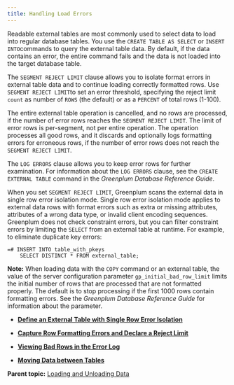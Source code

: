 ```yaml
---
title: Handling Load Errors 
---
```


Readable external tables are most commonly used to select data to load into regular database tables. You use the `CREATE TABLE AS SELECT` or `INSERT INTO`commands to query the external table data. By default, if the data contains an error, the entire command fails and the data is not loaded into the target database table.

The `SEGMENT REJECT LIMIT` clause allows you to isolate format errors in external table data and to continue loading correctly formatted rows. Use `SEGMENT REJECT LIMIT`to set an error threshold, specifying the reject limit `count` as number of `ROWS` \(the default\) or as a `PERCENT` of total rows \(1-100\).

The entire external table operation is cancelled, and no rows are processed, if the number of error rows reaches the `SEGMENT REJECT LIMIT`. The limit of error rows is per-segment, not per entire operation. The operation processes all good rows, and it discards and optionally logs formatting errors for erroneous rows, if the number of error rows does not reach the `SEGMENT REJECT LIMIT`.

The `LOG ERRORS` clause allows you to keep error rows for further examination. For information about the `LOG ERRORS` clause, see the `CREATE EXTERNAL TABLE` command in the *Greenplum Database Reference Guide*.

When you set `SEGMENT REJECT LIMIT`, Greenplum scans the external data in single row error isolation mode. Single row error isolation mode applies to external data rows with format errors such as extra or missing attributes, attributes of a wrong data type, or invalid client encoding sequences. Greenplum does not check constraint errors, but you can filter constraint errors by limiting the `SELECT` from an external table at runtime. For example, to eliminate duplicate key errors:

```
=# INSERT INTO table_with_pkeys 
    SELECT DISTINCT * FROM external_table;

```

**Note:** When loading data with the `COPY` command or an external table, the value of the server configuration parameter `gp_initial_bad_row_limit` limits the initial number of rows that are processed that are not formatted properly. The default is to stop processing if the first 1000 rows contain formatting errors. See the *Greenplum Database Reference Guide* for information about the parameter.

-   **[Define an External Table with Single Row Error Isolation](../../load/topics/g-define-an-external-table-with-single-row-error-isolation.html)**  

-   **[Capture Row Formatting Errors and Declare a Reject Limit](../../load/topics/g-create-an-error-table-and-declare-a-reject-limit.html)**  

-   **[Viewing Bad Rows in the Error Log](../../load/topics/g-viewing-bad-rows-in-the-error-table-or-error-log.html)**  

-   **[Moving Data between Tables](../../load/topics/g-moving-data-between-tables.html)**  


**Parent topic:** [Loading and Unloading Data](../../load/topics/g-loading-and-unloading-data.html)

